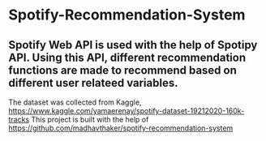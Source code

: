 # Spotify-Recommendation-System

## Spotify Web API is used with the help of Spotipy API. Using this API, different recommendation functions are made to recommend based on different user relateed variables.

The dataset was collected from Kaggle, https://www.kaggle.com/yamaerenay/spotify-dataset-19212020-160k-tracks
This project is built with the help of https://github.com/madhavthaker/spotify-recommendation-system
